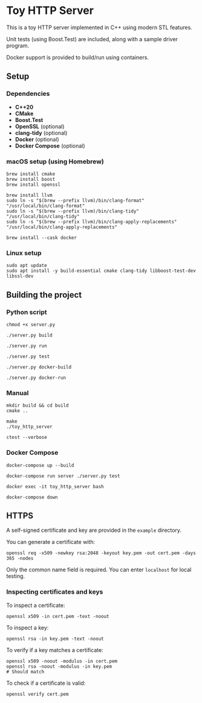 # Toy HTTP Server

This is a toy HTTP server implemented in C++ using modern STL features.

Unit tests (using Boost.Test) are included, along with a sample driver program.

Docker support is provided to build/run using containers.

## Setup

### Dependencies

- **C++20**
- **CMake**
- **Boost.Test**
- **OpenSSL** (optional)
- **clang-tidy** (optional)
- **Docker** (optional)
- **Docker Compose** (optional)

### macOS setup (using Homebrew)

```
brew install cmake
brew install boost
brew install openssl

brew install llvm
sudo ln -s "$(brew --prefix llvm)/bin/clang-format" "/usr/local/bin/clang-format"
sudo ln -s "$(brew --prefix llvm)/bin/clang-tidy" "/usr/local/bin/clang-tidy"
sudo ln -s "$(brew --prefix llvm)/bin/clang-apply-replacements" "/usr/local/bin/clang-apply-replacements"

brew install --cask docker
```

### Linux setup

```
sudo apt update
sudo apt install -y build-essential cmake clang-tidy libboost-test-dev libssl-dev
```

## Building the project

### Python script

```
chmod +x server.py

./server.py build

./server.py run

./server.py test

./server.py docker-build

./server.py docker-run
```

### Manual

```
mkdir build && cd build
cmake ..

make
./toy_http_server

ctest --verbose
```

### Docker Compose

```
docker-compose up --build

docker-compose run server ./server.py test

docker exec -it toy_http_server bash

docker-compose down
```

## HTTPS

A self-signed certificate and key are provided in the `example` directory.

You can generate a certificate with:
```
openssl req -x509 -newkey rsa:2048 -keyout key.pem -out cert.pem -days 365 -nodes
```

Only the common name field is required. You can enter `localhost` for local testing.

### Inspecting certificates and keys

To inspect a certificate:
```
openssl x509 -in cert.pem -text -noout
```

To inspect a key:
```
openssl rsa -in key.pem -text -noout
```

To verify if a key matches a certificate:
```
openssl x509 -noout -modulus -in cert.pem
openssl rsa -noout -modulus -in key.pem
# Should match
```

To check if a certificate is valid:
```
openssl verify cert.pem
```
